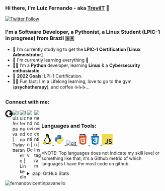 ### Hi there, I'm Luiz Fernando - aka [TreviIT][website] 🤟

[![Twitter Follow](https://img.shields.io/twitter/follow/luizferpava?color=1DA1F2&logo=twitter&style=for-the-badge)](https://twitter.com/intent/follow?original_referer=https%3A%2F%2Fgithub.com%2FcodeSTACKr&screen_name=luizferpava)

### I'm a Software Developer, a Pythonist, a Linux Student (LPIC-1 in progress) from Brazil 🇧🇷

- 🐧 I’m  currently studying to get the **LPIC-1 Certification [Linux Admnistrator]**
- 🌱 I'm currently learning everything 🤣
- 🕵️‍♂️ I’m  a **Python** developer, learning **Linux** & a **Cybersecurity enthusiastic**
- 🥅 **2022 Goals**: LPI-1 Certification.
- 🚴‍♂️ Fun fact: I'm a Lifelong learning, love to go to the gym (__psychotherapy__), and coffee ☕☕☕...

### Connect with me:

[<img align="left" alt="luizpavanello.com/blog" width="23px" src="https://raw.githubusercontent.com/iconic/open-iconic/master/svg/globe.svg" />][website]
[<img align="left" alt="luizferpava | Twitter" width="23px" src="https://cdn.jsdelivr.net/npm/simple-icons@v3/icons/twitter.svg" />][twitter]
[<img align="left" alt="luizfernandopavanello | LinkedIn" width="23px" src="https://cdn.jsdelivr.net/npm/simple-icons@v3/icons/linkedin.svg" />][linkedin]
[<img align="left" alt="nandovicentin | Dev" width="23px" src="https://d2fltix0v2e0sb.cloudfront.net/dev-badge.svg" />][dev]
[<img align="left" alt="nandovicentin | Instagram" width="23px" src="https://cdn.jsdelivr.net/npm/simple-icons@v3/icons/instagram.svg" />][instagram]

<br />

### Languages and Tools:

<p align="left">
  <a href="https://www.linux.org/" target="_blank"> <img src="https://raw.githubusercontent.com/devicons/devicon/master/icons/linux/linux-original.svg" alt="linux" width="35" height="35"/> </a>
  <a href="https://www.python.org/" target="_blank"> <img src="https://github.com/devicons/devicon/blob/master/icons/python/python-original.svg" alt="python" width="35" height="35"/> </a>
  <a href="https://git-scm.com/" target="_blank"> <img src="https://www.vectorlogo.zone/logos/git-scm/git-scm-icon.svg" alt="git" width="35" height="35"/> </a>
  <a href="https://www.w3.org/html/" target="_blank"> <img src="https://raw.githubusercontent.com/devicons/devicon/master/icons/html5/html5-original-wordmark.svg" alt="html5" width="35" height="35"/> </a>
  <a href="https://www.w3schools.com/css/" target="_blank"> <img src="https://raw.githubusercontent.com/devicons/devicon/master/icons/css3/css3-original-wordmark.svg" alt="css3" width="35" height="35"/> </a>
  <a href="https://developer.mozilla.org/en-US/docs/Web/JavaScript" target="_blank"> <img src="https://raw.githubusercontent.com/devicons/devicon/master/icons/javascript/javascript-original.svg" alt="javascript" width="35" height="35"/> </a>  
</p>
  
*NOTE: Top languages does not indicate my skill level or something like that, it's a Github metric of which languages I have the most code on github.

<details>
  <summary>:zap: GitHub Stats</summary>

  ![Fernando Vicentin Pavanello's GitHub stats](https://github-readme-stats.vercel.app/api?username=fernandovicentinpavanello&show_icons=true&theme=blue-green)
  
</details>


<p align="left"> <img src="https://komarev.com/ghpvc/?username=fernandovicentinpavanello&label=Profile%20views&color=0e75b6&style=flat" alt="fernandovicentinpavanello" /> </p>

[website]: https://www.luizpvanello.com/blog 
[twitter]: https://twitter.com/luizferpava
[linkedin]: https://www.linkedin.com/in/luizfernandopavanello/
[instagram]: https://instagram.com/luizfpavanello
[dev]: https://dev.to/luizpavanello
